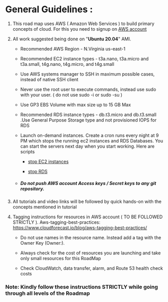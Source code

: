 # General Guidelines : 

1. This road map uses AWS ( Amazon Web Services ) to build primary concepts of cloud. For this you need to signup on [AWS account](https://aws.amazon.com/console/)

2. All work suggested being done on "**Ubuntu 20.04**" AMI. 

    - Recommended AWS Region - N.Virginia us-east-1

    - Recommended EC2 instance types - t3a.nano, t3a.micro and t3a.small, t4g.nano, t4g.micro, and t4g.small

    - Use AWS systems manager to SSH in maximum possible cases, instead of native SSH client

    - Never use the root user to execute commands, instead use sudo with your user. ( do not use sudo -i or sudo -su )

    - Use GP3 EBS Volume with max size up to 15 GB Max

    - Recommended RDS instance types - db.t3.micro and db.t3.small .Use General Purpose Storage type and not provisioned IOPS for RDS

    - Launch on-demand instances. Create a cron runs every night at 9 PM which stops the running ec2 instances and RDS Databases. You can start the servers next day when you start working. Here are scripts 

        - [stop EC2 instances]() 

        - [stop RDS]()

    - ##### Do not push AWS account Access keys / Secret keys to any git repository.

3. All tutorials and video links will be followed by quick hands-on with the concepts mentioned in tutorial

4. Tagging instructions for resources in AWS account ( TO BE FOLLOWED STRICTLY ). Aws-tagging-best-practices: https://www.cloudforecast.io/blog/aws-tagging-best-practices/ 

    - Do not use names in the resource name. Instead add a tag with the Owner Key (Owner:<your-name>).

    - Always check for the cost of resources you are launching and take only small resources for this RoadMap

    - Check CloudWatch, data transfer, alarm, and Route 53 health check costs


### Note: Kindly follow these instructions STRICTLY while going through all levels of the Roadmap 
